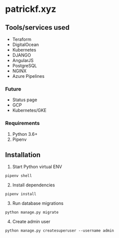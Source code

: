 # patrickf.xyz

## Tools/services used
* Teraform 
* DigitalOcean
* Kubernetes
* DJANGO
* AngularJS
* PostgreSQL
* NGINX 
* Azure Pipelines 

### Future
* Status page
* GCP
* Kubernetes/GKE


### Requirements
1. Python 3.6+
1. Pipenv 

## Installation
1. Start Python virtual ENV
```
pipenv shell
```
2. Install dependencies
```
pipenv install
```
3. Run database migrations
```
python manage.py migrate
```
4. Create admin user
```
python manage.py createsuperuser --username admin
```